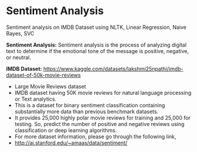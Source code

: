 # Sentiment Analysis
Sentiment analysis on IMDB Dataset using NLTK, Linear Regression, Naive Bayes, SVC

**Sentiment Analysis:** 
Sentiment analysis is the process of analyzing digital text to determine if the emotional tone of the message is positive, negative, or neutral.

**IMDB Dataset:** https://www.kaggle.com/datasets/lakshmi25npathi/imdb-dataset-of-50k-movie-reviews
- Large Movie Reviews dataset
- IMDB dataset having 50K movie reviews for natural language processing or Text analytics.
- This is a dataset for binary sentiment classification containing substantially more data than previous benchmark datasets.
- It provides 25,000 highly polar movie reviews for training and 25,000 for testing. So, predict the number of positive and negative reviews using classification or deep learning algorithms.
- For more dataset information, please go through the following link,
- http://ai.stanford.edu/~amaas/data/sentiment/
